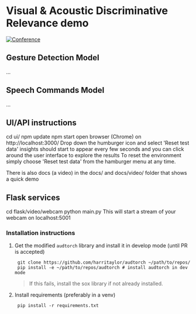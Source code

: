 # Visual & Acoustic Discriminative Relevance demo
[![Conference](http://img.shields.io/badge/DAIS--ITA_AFM-2019-blue.svg?style=flat-square)](https://dais-ita.org/node/4034)

## Gesture Detection Model
...


## Speech Commands Model
...
## UI/API instructions
cd ui/
npm update
npm start
open browser (Chrome) on http://localhost:3000/
Drop down the humburger icon and select 'Reset test data'
insights should start to appear every few seconds and you can click around the user interface to explore the results
To reset the environment simply choose 'Reset test data' from the hamburger menu at any time.

There is also docs (a video) in the docs/ and docs/video/ folder that shows a quick demo

## Flask services
cd flask/video/webcam
python main.py
This will start a stream of your webcam on localhost:5001

### Installation instructions
1. Get the modified `audtorch` library and install it in develop mode 
(until PR is accepted)
        
        git clone https://github.com/harritaylor/audtorch ~/path/to/repos/
        pip install -e ~/path/to/repos/audtorch # install audtorch in dev mode
        
    > If this fails, install the sox library if not already installed.  
2. Install requirements (preferably in a venv)
    
        pip install -r requirements.txt
